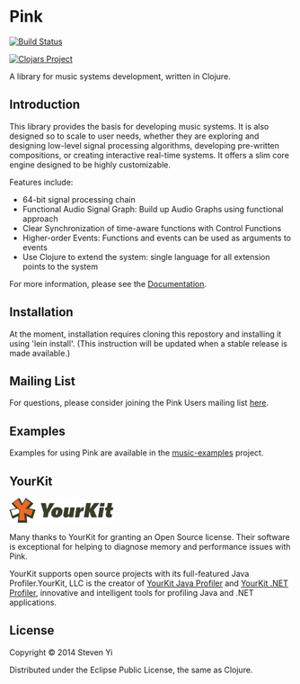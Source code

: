 # Pink 

[![Build Status](https://travis-ci.org/kunstmusik/pink.svg?branch=develop)](https://travis-ci.org/kunstmusik/pink)

[![Clojars Project](http://clojars.org/kunstmusik/pink/latest-version.svg)](http://clojars.org/kunstmusik/pink)

A library for music systems development, written in Clojure.

## Introduction

This library provides the basis for developing music systems.  It is also designed so to scale to user needs, whether they are exploring and designing low-level signal processing algorithms, developing pre-written compositions, or creating interactive real-time systems. It offers a slim core engine designed to be highly customizable.   

Features include:

* 64-bit signal processing chain
* Functional Audio Signal Graph: Build up Audio Graphs using functional approach
* Clear Synchronization of time-aware functions with Control Functions
* Higher-order Events: Functions and events can be used as arguments to events 
* Use Clojure to extend the system: single language for all extension points to the system

For more information, please see the [Documentation](doc/intro.md).

## Installation

At the moment, installation requires cloning this repostory and installing it using 'lein install'.  (This instruction will be updated when a stable release is made available.)

## Mailing List

For questions, please consider joining the Pink Users mailing list [here](https://groups.google.com/forum/?hl=en#!forum/pink-users).

## Examples

Examples for using Pink are available in the [music-examples](http://github.com/kunstmusik/music-examples) project. 

## YourKit 

<img src="yourkit.png"/>

Many thanks to YourKit for granting an Open Source license.  Their software is exceptional for helping to diagnose memory and performance issues with Pink.

YourKit supports open source projects with its full-featured Java Profiler.YourKit, LLC is the creator of <a href="http://www.yourkit.com/java/profiler/index.jsp">YourKit Java Profiler</a> and <a href="http://www.yourkit.com/.net/profiler/index.jsp">YourKit .NET Profiler</a>, innovative and intelligent tools for profiling Java and .NET applications.


## License

Copyright © 2014 Steven Yi 

Distributed under the Eclipse Public License, the same as Clojure.
